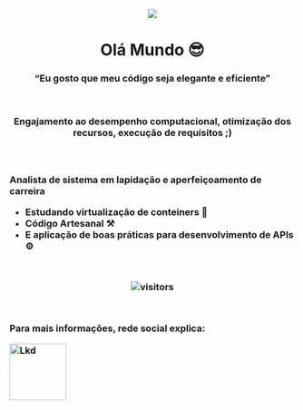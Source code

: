 <p align="center">
  <img src="https://c.tenor.com/LDuF2jVabwoAAAAC/banner-welcome.gif">
</p>

<h1 align="center"> Olá Mundo 😎</h1>

<h3 align="center"> “Eu gosto que meu código seja elegante e eficiente” </h3>
<br>
<h3 align="center"> Engajamento ao desempenho computacional, otimização dos recursos, execução de requísitos ;)  <h3>

<br> <br>
Analista de sistema em lapidação e aperfeiçoamento de carreira
 * Estudando virtualização de conteiners 🐳
 * Código Artesanal ⚒️
 * E aplicação de boas práticas para desenvolvimento de APIs ⚙️

<BR>

<p align="center">
    <img align="center" alt="visitors" src="https://profile-counter.glitch.me/Mr-Sena/count.svg" />
</p>

<BR>

Para mais informações, rede social explica: 

<a href="https://www.linkedin.com/in/jo%C3%A3o-pedro-sena-64a3b11a0/"><img src="https://logospng.org/download/linkedin/logo-linkedin-1536.png" alt="Lkd" width="100" height="100"/></a>
